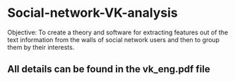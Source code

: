 # Social-network-VK-analysis
Objective:
To create a theory and software for extracting features out of the text information from the walls of social network users and then to group them by their interests.
## All details can be found in the vk_eng.pdf file 
